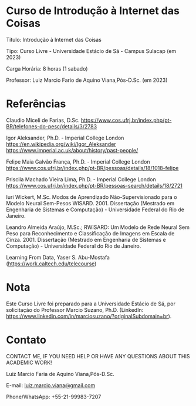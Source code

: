 # Curso de Introdução à Internet das Coisas

Titulo: Introdução à Internet das Coisas

Tipo: Curso Livre - Universidade Estácio de Sá - Campus Sulacap (em 2023)

Carga Horária: 8 horas (1 sabado)

Professor: Luiz Marcio Fario de Aquino Viana,Pós-D.Sc. (em 2023)

# Referências

Claudio Miceli de Farias, D.Sc.
https://www.cos.ufrj.br/index.php/pt-BR/telefones-do-pesc/details/3/2783

Igor Aleksander, Ph.D. - Imperial College London
https://en.wikipedia.org/wiki/Igor_Aleksander
https://www.imperial.ac.uk/about/history/past-people/

Felipe Maia Galvão França, Ph.D. - Imperial College London
https://www.cos.ufrj.br/index.php/pt-BR/pessoas/details/18/1018-felipe

Priscila Machado Vieira Lima, Ph.D. - Imperial College London
https://www.cos.ufrj.br/index.php/pt-BR/pessoas-search/details/18/2721

Iuri Wickert, M.Sc. Modos de Aprendizado Não-Supervisionado para o Modelo Neural Sem-Pesos WISARD. 2001. 
Dissertação (Mestrado em Engenharia de Sistemas e Computação) - Universidade Federal do Rio de Janeiro.

Leandro Almeida Araújo, M.Sc.; RWISARD: Um Modelo de Rede Neural Sem Peso para Reconhecimento e Classificação de Imagens em Escala de Cinza. 2001. 
Dissertação (Mestrado em Engenharia de Sistemas e Computação) - Universidade Federal do Rio de Janeiro.

Learning From Data, Yaser S. Abu-Mostafa (https://work.caltech.edu/telecourse)

# Nota

Este Curso Livre foi preparado para a Universidade Estácio de Sá, por solicitação do Professor Marcio Suzano, Ph.D. (LinkedIn: https://www.linkedin.com/in/marciosuzano/?originalSubdomain=br).

# Contato

CONTACT ME, IF YOU NEED HELP OR HAVE ANY QUESTIONS ABOUT THIS ACADEMIC WORK!

Luiz Marcio Faria de Aquino Viana,Pós-D.Sc. 

E-mail: luiz.marcio.viana@gmail.com 

Phone/WhatsApp: +55-21-99983-7207
